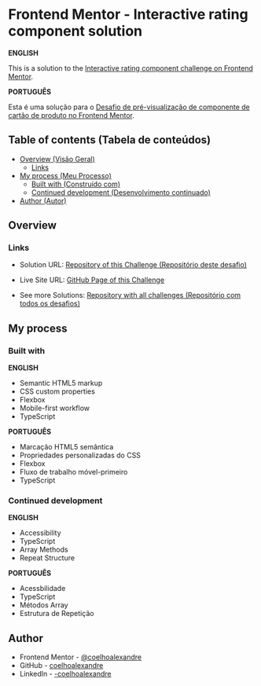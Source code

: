 # Frontend Mentor - Interactive rating component solution

**ENGLISH**

This is a solution to the [Interactive rating component challenge on Frontend Mentor](https://www.frontendmentor.io/challenges/interactive-rating-component-koxpeBUmI).

**PORTUGUÊS**

Esta é uma solução para o [Desafio de pré-visualização de componente de cartão de produto no Frontend Mentor](https://www.frontendmentor.io/challenges/product-preview-card-component-GO7UmttRfa).

## Table of contents (Tabela de conteúdos)

- [Overview (Visão Geral)](#overview)
  - [Links](#links)
- [My process (Meu Processo)](#my-process)
  - [Built with (Construído com)](#built-with)
  - [Continued development (Desenvolvimento continuado)](#continued-development)
- [Author (Autor)](#author)


## Overview

### Links

- Solution URL: [Repository of this Challenge (Repositório deste desafio)](https://github.com/coelhoalexandre/FrontendMentor/tree/main/interactive-rating-component-main)

- Live Site URL: [GitHub Page of this Challenge](https://coelhoalexandre.github.io/FrontendMentor/interactive-rating-component-main/public/)

- See more Solutions: [Repository with all challenges (Repositório com todos os desafios)](https://github.com/coelhoalexandre/frontendmentor)

## My process

### Built with

**ENGLISH**

- Semantic HTML5 markup
- CSS custom properties
- Flexbox
- Mobile-first workflow
- TypeScript

**PORTUGUÊS**

- Marcação HTML5 semântica
- Propriedades personalizadas do CSS
- Flexbox
- Fluxo de trabalho móvel-primeiro
- TypeScript


### Continued development

**ENGLISH**

- Accessibility
- TypeScript
- Array Methods
- Repeat Structure

**PORTUGUÊS**

- Acessbilidade
- TypeScript
- Métodos Array
- Estrutura de Repetição

## Author

- Frontend Mentor - [@coelhoalexandre](https://www.frontendmentor.io/profile/coelhoalexandre)
- GitHub - [coelhoalexandre](https://github.com/coelhoalexandre)
- LinkedIn - [-coelhoalexandre](https://www.linkedin.com/in/-coelhoalexandre/)


